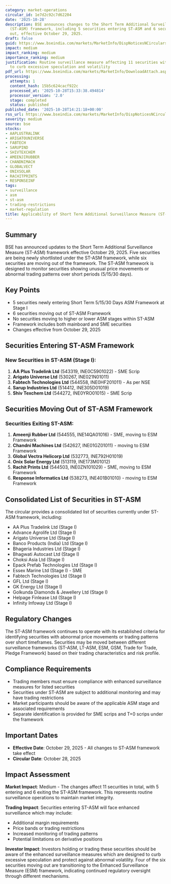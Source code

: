 ```yaml
---
category: market-operations
circular_id: 1e7d2c92c7d62204
date: '2025-10-28'
description: BSE announces changes to the Short Term Additional Surveillance Measure
  (ST-ASM) framework, including 5 securities entering ST-ASM and 6 securities moving
  out, effective October 29, 2025.
draft: false
guid: https://www.bseindia.com/markets/MarketInfo/DispNoticesNCirculars.aspx?Noticeid={ECA6864F-42D3-4319-AE39-25C24557AF4B}&noticeno=20251028-44&dt=10/28/2025&icount=44&totcount=52&flag=0
impact: medium
impact_ranking: medium
importance_ranking: medium
justification: Routine surveillance measure affecting 11 securities with trading restrictions
  to curb excessive speculation and volatility
pdf_url: https://www.bseindia.com/markets/MarketInfo/DownloadAttach.aspx?id=20251028-44&attachedId=f05ba875-9ae3-4a9e-94c7-c73fa7a2915a
processing:
  attempts: 1
  content_hash: 15b5c624cacf922c
  processed_at: '2025-10-28T15:33:38.494814'
  processor_version: '2.0'
  stage: completed
  status: published
published_date: '2025-10-28T14:21:18+00:00'
rss_url: https://www.bseindia.com/markets/MarketInfo/DispNoticesNCirculars.aspx?Noticeid={ECA6864F-42D3-4319-AE39-25C24557AF4B}&noticeno=20251028-44&dt=10/28/2025&icount=44&totcount=52&flag=0
severity: medium
source: bse
stocks:
- AAPLUSTRALINK
- ARIGATOUNIVERSE
- FABTECH
- SARUPIND
- SHIVTEXCHEM
- AMEENJIRUBBER
- CHANDNIMACH
- GLOBALVECT
- ONIXSOLAR
- RACHITPRINTS
- RESPONSEINF
tags:
- surveillance
- asm
- st-asm
- trading-restrictions
- market-regulation
title: Applicability of Short Term Additional Surveillance Measure (ST-ASM)
---
```


## Summary

BSE has announced updates to the Short Term Additional Surveillance Measure (ST-ASM) framework effective October 29, 2025. Five securities are being newly shortlisted under the ST-ASM framework, while six securities are moving out of the framework. The ST-ASM framework is designed to monitor securities showing unusual price movements or abnormal trading patterns over short periods (5/15/30 days).

## Key Points

- 5 securities newly entering Short Term 5/15/30 Days ASM Framework at Stage I
- 6 securities moving out of ST-ASM Framework
- No securities moving to higher or lower ASM stages within ST-ASM
- Framework includes both mainboard and SME securities
- Changes effective from October 29, 2025

## Securities Entering ST-ASM Framework

### New Securities in ST-ASM (Stage I):

1. **AA Plus Tradelink Ltd** (543319, INE0C5901022) - SME Scrip
2. **Arigato Universe Ltd** (530267, INE021N01011)
3. **Fabtech Technologies Ltd** (544558, INE0HF201011) - As per NSE
4. **Sarup Industries Ltd** (514412, INE305D01019)
5. **Shiv Texchem Ltd** (544272, INE0YRO01015) - SME Scrip

## Securities Moving Out of ST-ASM Framework

### Securities Exiting ST-ASM:

1. **Ameenji Rubber Ltd** (544555, INE14QA01016) - SME, moving to ESM Framework
2. **Chandni Machines Ltd** (542627, INE01GZ01011) - moving to ESM Framework
3. **Global Vectra Helicorp Ltd** (532773, INE792H01019)
4. **Onix Solar Energy Ltd** (513119, INE173M01012)
5. **Rachit Prints Ltd** (544503, INE0ZN101029) - SME, moving to ESM Framework
6. **Response Informatics Ltd** (538273, INE401B01010) - moving to ESM Framework

## Consolidated List of Securities in ST-ASM

The circular provides a consolidated list of securities currently under ST-ASM framework, including:

- AA Plus Tradelink Ltd (Stage I)
- Advance Agrolife Ltd (Stage I)
- Arigato Universe Ltd (Stage I)
- Banco Products (India) Ltd (Stage I)
- Bhageria Industries Ltd (Stage I)
- Bhagwati Autocast Ltd (Stage I)
- Choksi Asia Ltd (Stage I)
- Epack Prefab Technologies Ltd (Stage I)
- Essex Marine Ltd (Stage I) - SME
- Fabtech Technologies Ltd (Stage I)
- GFL Ltd (Stage I)
- GK Energy Ltd (Stage I)
- Golkunda Diamonds & Jewellery Ltd (Stage I)
- Helpage Finlease Ltd (Stage I)
- Infinity Infoway Ltd (Stage I)

## Regulatory Changes

The ST-ASM framework continues to operate with its established criteria for identifying securities with abnormal price movements or trading patterns over short timeframes. Securities may be moved between different surveillance frameworks (ST-ASM, LT-ASM, ESM, GSM, Trade for Trade, Pledge Framework) based on their trading characteristics and risk profile.

## Compliance Requirements

- Trading members must ensure compliance with enhanced surveillance measures for listed securities
- Securities under ST-ASM are subject to additional monitoring and may have trading restrictions
- Market participants should be aware of the applicable ASM stage and associated requirements
- Separate identification is provided for SME scrips and T+0 scrips under the framework

## Important Dates

- **Effective Date**: October 29, 2025 - All changes to ST-ASM framework take effect
- **Circular Date**: October 28, 2025

## Impact Assessment

**Market Impact**: Medium - The changes affect 11 securities in total, with 5 entering and 6 exiting the ST-ASM framework. This represents routine surveillance operations to maintain market integrity.

**Trading Impact**: Securities entering ST-ASM will face enhanced surveillance which may include:
- Additional margin requirements
- Price bands or trading restrictions
- Increased monitoring of trading patterns
- Potential limitations on derivative positions

**Investor Impact**: Investors holding or trading these securities should be aware of the enhanced surveillance measures which are designed to curb excessive speculation and protect against abnormal volatility. Four of the six securities moving out are transitioning to the Enhanced Surveillance Measure (ESM) framework, indicating continued regulatory oversight through different mechanisms.